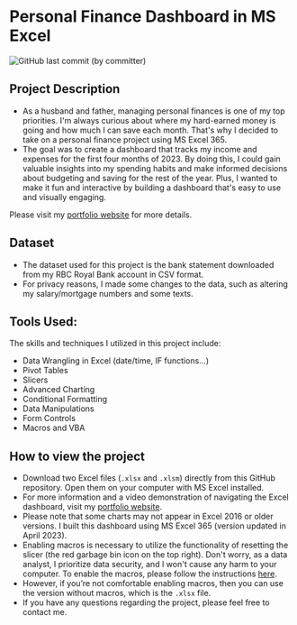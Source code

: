 # Personal Finance Dashboard in MS Excel 
![GitHub last commit (by committer)](https://img.shields.io/github/last-commit/longbytes/personal-finance-dashboard)

## Project Description
- As a husband and father, managing personal finances is one of my top priorities. I'm always curious about where my hard-earned money is going and how much I can save each month. That's why I decided to take on a personal finance project using MS Excel 365.
- The goal was to create a dashboard that tracks my income and expenses for the first four months of 2023. By doing this, I could gain valuable insights into my spending habits and make informed decisions about budgeting and saving for the rest of the year. Plus, I wanted to make it fun and interactive by building a dashboard that's easy to use and visually engaging.

Please visit my [portfolio website](https://www.longnguyendata.com/project/personal-finance-dashboard/) for more details.

## Dataset
- The dataset used for this project is the bank statement downloaded from my RBC Royal Bank account in CSV format.
- For privacy reasons, I made some changes to the data, such as altering my salary/mortgage numbers and some texts.

## Tools Used:
The skills and techniques I utilized in this project include:
- Data Wrangling in Excel (date/time, IF functions…)
- Pivot Tables
- Slicers
- Advanced Charting
- Conditional Formatting
- Data Manipulations
- Form Controls
- Macros and VBA

## How to view the project 
- Download two Excel files (`.xlsx` and `.xlsm`) directly from this GitHub repository. Open them on your computer with MS Excel installed.
- For more information and a video demonstration of navigating the Excel dashboard, visit my [portfolio website](https://www.longnguyendata.com/project/personal-finance-dashboard/).
- Please note that some charts may not appear in Excel 2016 or older versions. I built this dashboard using MS Excel 365 (version updated in April 2023).
- Enabling macros is necessary to utilize the functionality of resetting the slicer (the red garbage bin icon on the top right). Don't worry, as a data analyst, I prioritize data security, and I won't cause any harm to your computer. To enable the macros, please follow the instructions [here](https://tinyurl.com/enabling-macros).
- However, if you’re not comfortable enabling macros, then you can use the version without macros, which is the `.xlsx` file.
- If you have any questions regarding the project, please feel free to contact me.
